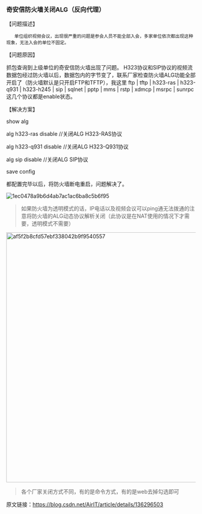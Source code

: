 ### 奇安信防火墙关闭ALG（反向代理）
【问题描述】

       单位组织视频会议，出现很严重的问题是参会人员不能全部入会，多家单位依次都出现这种现象，无法入会的单位不固定。
【问题原因】

抓包查询到上级单位的奇安信防火墙出现了问题。
 H323协议和SIP协议的视频流数据包经过防火墙以后，数据包内的字节变了，联系厂家检查防火墙ALG功能全部开启了（防火墙默认是只开启FTP和TFTP），我这里 ftp | tftp | h323-ras | h323-q931 | h323-h245 | sip | sqlnet | pptp | mms | rstp | xdmcp | msrpc | sunrpc 这几个协议都是enable状态。

【解决方案】

<SecGate3600> show alg

<SecGate3600>alg h323-ras disable        //关闭ALG H323-RAS协议

<SecGate3600>alg h323-q931 disable        //关闭ALG H323-Q931协议

<SecGate3600>alg sip disable        //关闭ALG SIP协议

<SecGate3600>save config

都配置完毕以后，将防火墙断电重启，问题解决了。

![1ec0478a9b6d4ab7ac1ac6ba8c5b6f95](https://github.com/chjxt/chjxt.github.io/assets/164757931/12f29c2a-ab5c-43b8-ae02-b5221a779566)

> 如果防火墙为透明模式的话，IP电话以及视频会议可以ping通无法拨通的注意将防火墙的ALG动态协议解析关闭（此协议是在NAT使用的情况下才需要，透明模式不需要）

<img width="663" alt="af5f2b8cfd57ebf338042b9f9540557" src="https://github.com/chjxt/chjxt.github.io/assets/164757931/5275305b-b399-427f-822a-b32b4b945f0d">


> 各个厂家关闭方式不同，有的是命令方式，有的是web去掉勾选即可

                       
原文链接：https://blog.csdn.net/AirIT/article/details/136296503